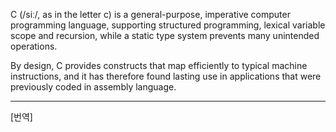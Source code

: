 C (/siː/, as in the letter c) is a general-purpose, imperative computer programming language, supporting structured programming, lexical variable scope and recursion, while a static type system prevents many unintended operations.

By design, C provides constructs that map efficiently to typical machine instructions, and it has therefore found lasting use in applications that were previously coded in assembly language. 

*  *  *
[번역]
